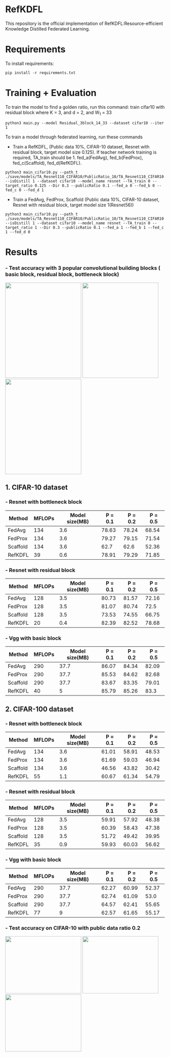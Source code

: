 # RefKDFL
This repository is the official implementation of RefKDFL:Resource-efficient Knowledge Distilled Federated Learning.

# Requirements
To install requirements:

```setup
pip install -r requirements.txt
```

# Training + Evaluation

To train the model to find a golden ratio, run this command: train cifar10 with residual block where K = 3, and d = 2, and W<sub>1</sub> = 33
```train model
python3 main.py --model Residual_3block_14_33 --dataset cifar10 --iter 1
```

To train a model through federated learning, run these commands
- Train a RefKDFL, (Public data 10%, CIFAR-10 dataset, Resnet with residual block, target model size 0.125). If teacher network training is required, TA_train should be 1. fed_a(FedAvg), fed_b(FedProx), fed_c(Scaffold), fed_d(RefKDFL).
```train FL
python3 main_cifar10.py --path_t ./save/models/TA_Resnet110_CIFAR10/PublicRatio_10/TA_Resnet110_CIFAR10.pth --isDistill 1 --dataset cifar10 --model_name resnet --TA_train 0 --target_ratio 0.125 --Dir 0.3 --publicRatio 0.1 --fed_a 0 --fed_b 0 --fed_c 0 --fed_d 1
```

- Train a FedAvg, FedProx, Scaffold (Public data 10%, CIFAR-10 dataset, Resnet with residual block, target model size 1(Resnet56))
```train FL
python3 main_cifar10.py --path_t ./save/models/TA_Resnet110_CIFAR10/PublicRatio_10/TA_Resnet110_CIFAR10.pth --isDistill 1 --dataset cifar10 --model_name resnet --TA_train 0 --target_ratio 1 --Dir 0.3 --publicRatio 0.1 --fed_a 1 --fed_b 1 --fed_c 1 --fed_d 0
```


# Results
### - Test accuracy with 3 popular convolutional building blocks ( basic block, residual block, bottleneck block)
<p float="left">
<img src="https://user-images.githubusercontent.com/91996704/236240591-65b5f062-796b-4261-878a-0e28ff89d714.PNG" width="240" height="300">
<img src="https://user-images.githubusercontent.com/91996704/236240614-d84af1d3-931f-4d9b-99fe-5219be0e4655.PNG" width="240" height="300">
<img src="https://user-images.githubusercontent.com/91996704/236240486-75d63bc3-941c-495a-b5c5-bbb7fa4e4941.PNG" width="240" height="300">
</p>


## 1. CIFAR-10 dataset
### - Resnet with bottleneck block
| Method   | MFLOPs  | Model size(MB) |P = 0.1 |P = 0.2 | P = 0.5| 
| ---------|-------- | -------------- |------- |------- |------- |
| FedAvg   |  134    |      3.6       |  78.63 |  78.24 |  68.54 |
| FedProx  |  134    |      3.6       |  79.27 |  79.15 |  71.54 |
| Scaffold |  134    |      3.6       |  62.7  |  62.6  |  52.36 |
| RefKDFL  |   39    |      0.6       |  78.91 |  79.29 |  71.85 |

### - Resnet with residual block
| Method   | MFLOPs  | Model size(MB) |P = 0.1 |P = 0.2 | P = 0.5| 
| ---------|-------- | -------------- |------- |------- |------- |
| FedAvg   |  128    |      3.5       |  80.73 |  81.57 |  72.16 |
| FedProx  |  128    |      3.5       |  81.07 |  80.74 |  72.5  |
| Scaffold |  128    |      3.5       |  73.53 |  74.55 |  66.75 |
| RefKDFL  |   20    |      0.4       |  82.39 |  82.52 |  78.68 |

### - Vgg with basic block
| Method   | MFLOPs  | Model size(MB) |P = 0.1 |P = 0.2 | P = 0.5| 
| ---------|-------- | -------------- |------- |------- |------- |
| FedAvg   |  290    |      37.7      |  86.07 |  84.34 |  82.09 |
| FedProx  |  290    |      37.7      |  85.53 |  84.62 |  82.68 |
| Scaffold |  290    |      37.7      |  83.67 |  83.35 |  79.01 |
| RefKDFL  |   40    |      5         |  85.79 |  85.26 |  83.3  |


## 2. CIFAR-100 dataset
### - Resnet with bottleneck block
| Method   | MFLOPs  | Model size(MB) |P = 0.1 |P = 0.2 | P = 0.5| 
| ---------|-------- | -------------- |------- |------- |------- |
| FedAvg   |  134    |      3.6       |  61.01 |  58.91 |  48.53 |
| FedProx  |  134    |      3.6       |  61.69 |  59.03 |  46.94 |
| Scaffold |  134    |      3.6       |  46.56 |  43.82 |  30.42 |
| RefKDFL  |   55    |      1.1       |  60.67 |  61.34 |  54.79 |

### - Resnet with residual block
| Method   | MFLOPs  | Model size(MB) |P = 0.1 |P = 0.2 | P = 0.5| 
| ---------|-------- | -------------- |------- |------- |------- |
| FedAvg   |  128    |      3.5       |  59.91 |  57.92 |  48.38 |
| FedProx  |  128    |      3.5       |  60.39 |  58.43 |  47.38 |
| Scaffold |  128    |      3.5       |  51.72 |  49.42 |  39.95 |
| RefKDFL  |   35    |      0.9       |  59.93 |  60.03 |  56.62 |

### - Vgg with basic block
| Method   | MFLOPs  | Model size(MB) |P = 0.1 |P = 0.2 | P = 0.5| 
| ---------|-------- | -------------- |------- |------- |------- |
| FedAvg   |  290    |      37.7      |  62.27 |  60.99 |  52.37 |
| FedProx  |  290    |      37.7      |  62.74 |  61.09 |  53.0  |
| Scaffold |  290    |      37.7      |  64.57 |  62.41 |  55.65 |
| RefKDFL  |   77    |      9         |  62.57 |  61.65 |  55.17 |

### - Test accuracy on CIFAR-10 with public data ratio 0.2
<p float="left">
<img src="https://user-images.githubusercontent.com/91996704/236241012-ff19a62b-44dd-4220-951c-2a489c22c3d8.PNG" width="240" height="180">
<img src="https://user-images.githubusercontent.com/91996704/236241056-e0cd8a20-0bfd-43b4-b3b0-8e6620cca393.PNG" width="240" height="180">
<img src="https://user-images.githubusercontent.com/91996704/236241092-d887c037-946f-4240-954b-282acf83241b.PNG" width="240" height="180">
</p>
